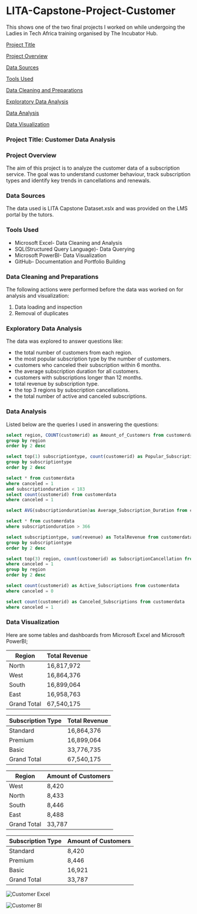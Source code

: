 # LITA-Capstone-Project-Customer
This shows one of the two final projects I worked on while undergoing the Ladies in Tech Africa training organised by The Incubator Hub.

[Project Title](project-title)

[Project Overview](#project-overview)

[Data Sources](#data-sources)

[Tools Used](#tools-used)

[Data Cleaning and Preparations](#data-cleaning-and-preparations)

[Exploratory Data Analysis](#exploratory-data-analysis)

[Data Analysis](#data-analysis)

[Data Visualization](#data-visualization)

### Project Title: Customer Data Analysis

### Project Overview
The aim of this project is to analyze the customer data of a subscription service. The goal was to understand customer behaviour, track subscription types and identify key trends in cancellations and renewals.

### Data Sources
The data used is LITA Capstone Dataset.xslx and was provided on the LMS portal by the tutors.

### Tools Used
- Microsoft Excel- Data Cleaning and Analysis
- SQL(Structured Query Language)- Data Querying
- Microsoft PowerBI- Data Visualization
- GitHub- Documentation and Portfolio Building

### Data Cleaning and Preparations
The following actions were performed before the data was worked on for analysis and visualization:
1. Data loading and inspection
2. Removal of duplicates

### Exploratory Data Analysis
The data was explored to answer questions like:
- the total number of customers from each region.
- the most popular subscription type by the number of customers.
- customers who canceled their subscription within 6 months.
- the average subscription duration for all customers.
- customers with subscriptions longer than 12 months.
- total revenue by subscription type.
- the top 3 regions by subscription cancellations.
- the total number of active and canceled subscriptions.

### Data Analysis
Listed below are the queries I used in answering the questions:

```SQL
select region, COUNT(customerid) as Amount_of_Customers from customerdata
group by region
order by 2 desc

select top(1) subscriptiontype, count(customerid) as Popular_Subscription from customerdata
group by subscriptiontype
order by 2 desc

select * from customerdata
where canceled = 1
and subscriptionduration < 183
select count(customerid) from customerdata
where canceled = 1

select AVG(subscriptionduration)as Average_Subscription_Duration from customerdata

select * from customerdata
where subscriptionduration > 366

select subscriptiontype, sum(revenue) as TotalRevenue from customerdata 
group by subscriptiontype
order by 2 desc

select top(3) region, count(customerid) as SubscriptionCancellation from customerdata
where canceled = 1
group by region
order by 2 desc

select count(customerid) as Active_Subscriptions from customerdata
where canceled = 0

select count(customerid) as Canceled_Subscriptions from customerdata
where canceled = 1
```

### Data Visualization
Here are some tables and dashboards from Microsoft Excel and Microsoft PowerBI;

|Region|Total Revenue|
|------|-------------|
|North|16,817,972|
|West|16,864,376|
|South|16,899,064|
|East|16,958,763|
|Grand Total|67,540,175|

|Subscription Type|Total Revenue|
|-----------------|-------------|
|Standard|16,864,376|
|Premium|16,899,064|
|Basic|33,776,735|
|Grand Total|67,540,175|

|Region|Amount of Customers|
|------|-------------------|
|West|8,420|
|North|8,433|
|South|8,446|
|East|8,488|
|Grand Total|33,787|

|Subscription Type|Amount of Customers|
|-----------------|-------------------|
|Standard|8,420|
|Premium|8,446|
|Basic|16,921|
|Grand Total|33,787|

![Customer Excel](https://github.com/user-attachments/assets/0b284ab9-e080-42c4-ae28-1b98a987af5b)

![Customer BI](https://github.com/user-attachments/assets/6d255f0f-0c16-4fa6-a2a6-be407a456a4c)
